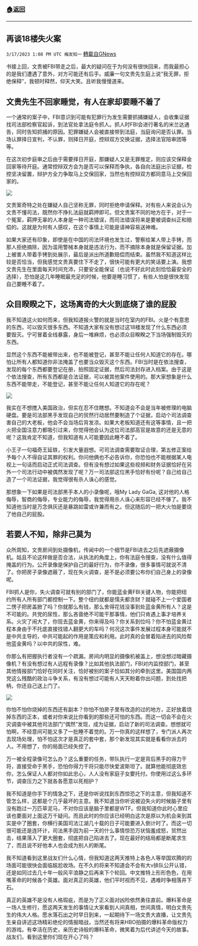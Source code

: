 ###  [:house:返回](README.md)
---


## 再谈18楼失火案
`3/17/2023 1:08 PM UTC 梅友知一` [轉載自GNews](https://gnews.org/articles/1022447)

         
书接上回，文贵被FBI带走之后，最大的疑问在于为何没有很快回来，而我最担心的是我们遭遇了意外，对方可能还有后手。威廉一句文贵先生庭上说“我无罪，拒绝保释”，我顿时释然，仰天大笑。且听我慢慢道来。


## **文贵先生不回家睡觉，有人在家却要睡不着了**

一个通常的案子中，FBI意识到可能有犯罪行为发生需要抓捕嫌疑人，会收集证据找司法部检察官起诉，到法官处拿法庭令抓人。抓人时FBI会进行著名的米兰达通告，同时告知抓捕的原因。犯罪嫌疑人会被直接带到法庭，当庭询问是否认罪。当场认罪择日宣判，不认罪，则择日开庭，控辩双方交换证据，选择法官陪审团等等。

在这次初步庭审之后由于需要择日开庭，那嫌疑人又是无罪推定，则应该交保释金回家等待开庭。通常控辩双方会为是否可以保释而争执，各自向法庭出示证据，检控坚决留置，辩护方全力争取马上交保回家，当然也有控辩双方都同意马上交保回家的。

![](https://i.imgur.com/by1W3IY.jpg)

文贵案奇特之处在嫌疑人自己坚称无罪，同时拒绝申请保释。对有些人来说会认为文贵不懂司法，既然你不挣扎法庭就羁押即可。但文贵案不同的地方在于，对于一个冤案，羁押无辜的人本身是一种司法错误，而司法错误将来是要被调查纠正和赔偿的。这就是为何有人感叹，在这个事情上可能是请神容易送神难。

如果大家还有印象，即使是在中国的司法环境也发生过，警察给某人带上手铐，而那人拒绝摘除，因为滥用警械本身就是违法行为，而不摘除本身就是保留证据。加上被害人带着手铐到处展示，最后是派出所道歉赔偿而结束。虽然我不知道这样比较是否恰当，但我感觉文贵真要住下不走了，很快可能有更大的笑话要上演。我想文贵先生在里面每天时间充沛，只要安全能保证（也说不好此时此刻恰恰最安全的选择），恐怕是这几年睡眠最充足的时候，他要是睡习惯了，有些人怕是很快发现自己要睡不着了。


## **众目睽睽之下，这场离奇的大火到底烧了谁的屁股**

我不知道这火如何而来，但我知道报火警的就是当时在室内的FBI。火是个有意思的东西，可以毁灭很多东西。不知道大家有没有想过这18楼发现了什么东西必须要毁灭。宁可冒着全线暴露，身后一堆麻烦，也必须众目睽睽之下当场强制毁灭的东西。

显然这个东西不能被带出来，也不能被登记，甚至不能让任何人知道它的存在。哪怕让所有人都知道你非法掩盖了也要当众毁灭这个东西。FBI当时是在依法搜查，发现的每个东西都要登记在册，拍照固定证据，然后司法封存进入档案。由于这是个依法搜查，所有东西都是合法证据，可以被其他案件使用的。那大家想象是什么东西不能带走，不能登记，甚至不能让任何人知道它的存在呢？

![](https://i.imgur.com/09hgUhN.jpg)

我实在不想搅入美国政治，但实在忍不住瞎想。不知道会不会是当年被修理的电脑硬盘。要是司法部黑手发现自己的贸然行动居然要制造了个证据，启动个司法调查害自己的大老板，他会不会当场后背发凉。如果大老板知道还有这等事情，且一把火把全国注意力都吸引过来，你觉得他会认为这位司法部高官是故意的还是无意的呢？这我肯定不知道，但我知道有人可能要因此睡不着了。

小王子一句福奇王延轶，引发大量遐想。可司法调查需要取证合理，第五修正案给予每个人不得自证其罪的权利。你问他俩也不必告诉你，你恐怕也不能根据某人电视上一句话而启动正式司法调查。但有没有想过如果这些视频和财务证据恰好在另外一个司法行动中被偶然发现了呢？万一司法部这位黑手恰好有份呢？自己给自己造了一个司法证据，我觉得很有杀人诛心的感觉。

那想象一下如果是司法部黑手本人的小录像呢，哦My Lady GaGa, 这对他的人格侮辱，智商的侮辱，专业能力的侮辱，我觉得用杀人诛心来形容已经不够了。我不知道他当时是万念俱灰还是暴跳如雷或许兼而有之。但这随后的一把大火怕是要烧了他自己的屁股。


## **若要人不知，除非己莫为**

众所周知，文贵房间到处摄像机，传闻中的一个细节是FBI进去之后先遮蔽摄像机。姑且不论这样做是否合法，从执法的角度上，你有法庭令搜查，没有什么值得掩盖的行为。公开录像是保护自己的最好行为，你不录像，很多事情可就说不清了。你把房子录像遮蔽了，现在失火调查，是不是必须要公布你们自己身上的录像呢。

FBI抓人是你，失火调查可就有别的部门了，你能蓝金黄FBI关键人物，你能把纽约所有人所有部门都控制一下。整个纽约就都是懦夫都贪财？就碰不上一个爱国者二愣子把房盖掀了吗？你就那么有钱，那么舍得花钱没事到处蓝金黄所有人？这是不可能的。共党的尿性，那么吝啬绝不可能干那事情，他们只肯遇上事才培养关系。火灾了闹大了，你现去蓝金黄，你来得及吗？你关系到位吗？你不怕蓝金黄过程本身由于不托底直接找错人翻更大的车吗？何况这次事件发展过程本身可能就不是中共主导的，中共可能起的作用是策应和利用。此时真的会冒着陷进去的风险帮他蓝金黄吗？以中共的尿性，难。

你那么有把握执行者没有一个疏漏。房间内明显的摄像机被盖上，想没想过暗藏摄像机？有没有想过有人远程有录像？比如其他执法部门，FBI对内监控部门，甚至其他情报部门恰好在同时关注，恰好被别的案子恰如其分的牵到这里。美国国内两党这么残酷的政治斗争关系，有没有想过可能有人天天盼着你出问题，到处找把柄，你还自己送上门了。

![](https://i.imgur.com/tix2ekT.png)

你怕不怕你烧掉的东西还有副本？你怕不怕房子里有改造的过的地方，正好放着烧掉东西的正本，或者对你来说比你看到的那些还可怕的东西。而这一切会不会在火灾调查中被其他司法部门“偶然”发现，成为证据，启动了新的司法调查。想想就可怕啊，不经意间可能又多了一批睡不着觉的。万一你真的这样想了，专门派人再次去现场处理，怕不怕这次才是真正的套中套，那个新发现其实就是看看你派去的人。不用想了，你的局面已经失控了。

万一被全程录像可怎么办？这么重要的任务，带队执行一定是背后黑手的得力干将，直接受命于黑手，恐怕你得力干将只能尽快爱波斯坦了。就算他能彻底效忠你，怎么保证人人都对你如此忠心，人人没有家庭子女要托付。你使用过这么多环节，调查压力之下就各各愿意以死相护？

我不知道是你手下的情急之下，还是你听说找到东西惊恐之下的主意，但我知道不管怎么样，这都是个几乎最坏的主意。我不知道当你听说被迫失火的时候脑子里有没有跑过一万匹草泥马，不对你应该是脑子里都是WTF。但我知道你此时心里应该也要面对上面这万千疑问。而且此时的你应该已经明白这次是原以为机会来到其实是中了圈套，你横行美国司法江湖几十载的日子可能要进入倒计时了。而这一切很可能还是连环计，司法黑手因为前一天的什么事情惊恐万状恼羞成怒，贸然出击，结果落入了更大圈套，彻底把自己陷进去了。现在最好的结局都是断尾求生了，而且说不好他本人也会成为别人的断尾。

我不知道看到这里战友们什么心情，但我知道这两天推特上各色人等举国欢腾的的场面可能很快会面临尴尬收场。在不久的将来不知道会不会有大v排队公开认错，还是如同过去几十年一般风平浪静之后再来下个轮回。中文推特上形形色色，在用嘴革命的时候各个英雄。面对真正的英雄，他们平时视而不见，遇难时争相落井下石。

真正的英雄不是没有人格瑕疵，而是为了正义面对凶险依然勇往直前。爆料革命是一场人生修行，愿这两天发生的事情让大家看到人间真相，世间真情，明白文贵先生的伟大人格。愿水落石出之时早日到来，一起期待下一场文贵大直播，让文贵先生亲自讲述这场精彩绝伦的情报暗战，当然还有将来HBO拍摄的爆料革命版权力的游戏。有幸活在历史，亲历史诗般的爆料革命，微笑着为后代讲述今天的故事。战友们，看到这里你们现在开心了吗？
